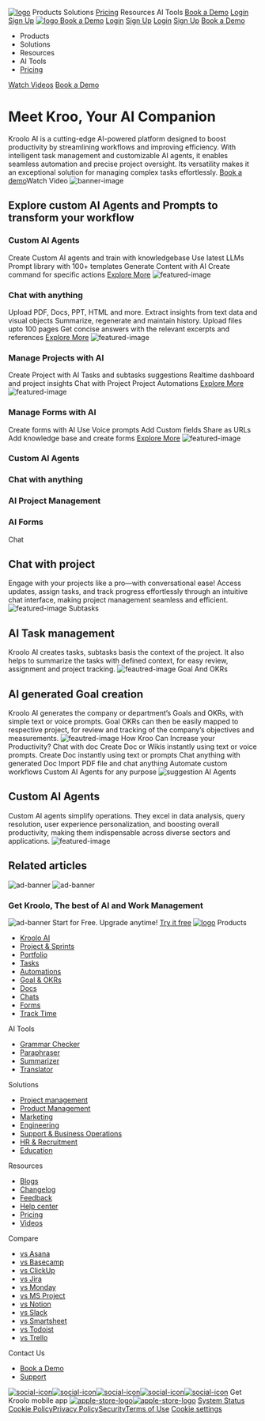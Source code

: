 [![logo](https://kroolo.com/_next/static/media/logo.17192f99.svg)](https://kroolo.com/)
Products
Solutions
[Pricing](https://kroolo.com/pricing)
Resources
AI Tools
[Book a Demo](https://kroolo.com/book-demo)
[Login](https://app.kroolo.com/signin)
[Sign Up](https://app.kroolo.com/signup)
[ ![logo](https://kroolo.com/_next/static/media/logo.17192f99.svg) ](https://kroolo.com/)
[Book a Demo](https://kroolo.com/book-demo)
[Login](https://app.kroolo.com/signin)
[Sign Up](https://app.kroolo.com/signup)
[Login](https://app.kroolo.com/signin)
[Sign Up](https://app.kroolo.com/signup)
[Book a Demo](https://kroolo.com/book-demo)
  * Products
  * Solutions
  * Resources
  * AI Tools
  * [Pricing](https://kroolo.com/pricing)


[Watch Videos](https://kroolo.com/videos)
[Book a Demo](https://kroolo.com/book-demo)
# Meet Kroo, Your AI Companion
Kroolo AI is a cutting-edge AI-powered platform designed to boost productivity by streamlining workflows and improving efficiency. With intelligent task management and customizable AI agents, it enables seamless automation and precise project oversight. Its versatility makes it an exceptional solution for managing complex tasks effortlessly.
[Book a demo](https://kroolo.com/book-demo)Watch Video
![banner-image](https://kroolo.com/_next/image?url=%2F_next%2Fstatic%2Fmedia%2Fai.e0d93a5c.gif&w=3840&q=75)
## Explore custom AI Agents and Prompts to transform your workflow
### Custom AI Agents
Create Custom AI agents and train with knowledgebase
Use latest LLMs
Prompt library with 100+ templates
Generate Content with AI
Create command for specific actions
[Explore More](https://app.kroolo.com/signup)
![featured-image](https://kroolo.com/_next/static/media/2.91b20338.svg)
### Chat with anything
Upload PDF, Docs, PPT, HTML and more.
Extract insights from text data and visual objects
Summarize, regenerate and maintain history.
Upload files upto 100 pages
Get concise answers with the relevant excerpts and references
[Explore More](https://app.kroolo.com/signup)
![featured-image](https://kroolo.com/_next/static/media/3.eb126439.svg)
### Manage Projects with AI
Create Project with AI
Tasks and subtasks suggestions
Realtime dashboard and project insights
Chat with Project
Project Automations
[Explore More](https://app.kroolo.com/signup)
![featured-image](https://kroolo.com/_next/static/media/4.8e343385.svg)
### Manage Forms with AI
Create forms with AI
Use Voice prompts
Add Custom fields
Share as URLs
Add knowledge base and create forms
[Explore More](https://app.kroolo.com/signup)
![featured-image](https://kroolo.com/_next/static/media/5.986c86f0.svg)
### Custom AI Agents
### Chat with anything
### AI Project Management
### AI Forms
Chat
## Chat with project
Engage with your projects like a pro—with conversational ease! Access updates, assign tasks, and track progress effortlessly through an intuitive chat interface, making project management seamless and efficient.
![featured-image](https://kroolo.com/_next/static/media/chat-with-project.7460e871.svg)
Subtasks
## AI Task management
Kroolo AI creates tasks, subtasks basis the context of the project. It also helps to summarize the tasks with defined context, for easy review, assignment and project tracking.
![feautred-image](https://kroolo.com/_next/static/media/1.fab00e05.svg)
Goal And OKRs
## AI generated Goal creation
Kroolo AI generates the company or department’s Goals and OKRs, with simple text or voice prompts. Goal OKRs can then be easily mapped to respective project, for review and tracking of the company’s objectives and measurements.
![feautred-image](https://kroolo.com/_next/static/media/2.66d77d77.svg)
How Kroo Can Increase your Productivity?
Chat with doc
Create Doc or Wikis instantly using text or voice prompts.
Create Doc instantly using text or prompts
Chat anything with generated Doc
Import PDF file and chat anything
Automate custom workflows
Custom AI Agents for any purpose
![suggestion](https://kroolo.com/_next/static/media/chat-summary.f9aec8a7.svg)
AI Agents
## Custom AI Agents
Custom AI agents simplify operations. They excel in data analysis, query resolution, user experience personalization, and boosting overall productivity, making them indispensable across diverse sectors and applications.
![featured-image](https://kroolo.com/_next/static/media/custom-ai-agents.4a782d62.svg)
## Related articles
![ad-banner](https://kroolo.com/_next/static/media/bg-advertisement.a29af97d.svg)
![ad-banner](https://kroolo.com/_next/static/media/ad-logo.953d9558.svg)
### Get Kroolo, The best of AI and Work Management
![ad-banner](https://kroolo.com/_next/static/media/star.35dba63e.svg)
Start for Free. Upgrade anytime!
[Try it free](https://app.kroolo.com/signup)
[![logo](https://kroolo.com/_next/static/media/logo.17192f99.svg)](https://kroolo.com/)
Products
  * [Kroolo AI](https://kroolo.com/features/ai)
  * [Project & Sprints](https://kroolo.com/features/projects)
  * [Portfolio](https://kroolo.com/features/portfolio)
  * [Tasks](https://kroolo.com/features/tasks)
  * [Automations](https://kroolo.com/features/automations)
  * [Goal & OKRs](https://kroolo.com/features/goals)
  * [Docs](https://kroolo.com/features/docs)
  * [Chats](https://kroolo.com/features/chats)
  * [Forms](https://kroolo.com/features/forms)
  * [Track Time](https://kroolo.com/features/track-time)


AI Tools
  * [Grammar Checker](https://kroolo.com/ai-tools/grammar-checker)
  * [Paraphraser](https://kroolo.com/ai-tools/paraphraser)
  * [Summarizer](https://kroolo.com/ai-tools/summarizer)
  * [Translator](https://kroolo.com/ai-tools/translator)


Solutions
  * [Project management](https://kroolo.com/solutions/project-management)
  * [Product Management](https://kroolo.com/solutions/product-management)
  * [Marketing](https://kroolo.com/solutions/marketing)
  * [Engineering](https://kroolo.com/solutions/engineering)
  * [Support & Business Operations](https://kroolo.com/solutions/business-operations)
  * [HR & Recruitment](https://kroolo.com/solutions/hr-recruitment)
  * [Education](https://kroolo.com/solutions/k12-education)


Resources
  * [Blogs](https://kroolo.com/blog)
  * [Changelog](https://kroolo.featurebase.app/changelog)
  * [Feedback](https://kroolo.featurebase.app)
  * [Help center](https://help.kroolo.com/)
  * [Pricing](https://kroolo.com/pricing)
  * [Videos](https://kroolo.com/videos)


Compare
  * [vs Asana](https://kroolo.com/compare/kroolo-vs-asana)
  * [vs Basecamp](https://kroolo.com/compare/kroolo-vs-basecamp)
  * [vs ClickUp](https://kroolo.com/compare/kroolo-vs-clickup)
  * [vs Jira](https://kroolo.com/compare/kroolo-vs-jira)
  * [vs Monday](https://kroolo.com/compare/kroolo-vs-monday)
  * [vs MS Project](https://kroolo.com/compare/kroolo-vs-microsoft-project)
  * [vs Notion](https://kroolo.com/compare/kroolo-vs-notion)
  * [vs Slack](https://kroolo.com/compare/kroolo-vs-slack)
  * [vs Smartsheet](https://kroolo.com/compare/kroolo-vs-smartsheet)
  * [vs Todoist](https://kroolo.com/compare/kroolo-vs-todoist)
  * [vs Trello](https://kroolo.com/compare/kroolo-vs-trello)


Contact Us
  * [Book a Demo](https://kroolo.com/book-demo)
  * [Support](https://kroolo.com/contact-support)


[![social-icon](https://kroolo.com/_next/static/media/LinkedinIC.649b6cf5.svg)](https://www.linkedin.com/company/getkroolo/)[![social-icon](https://kroolo.com/_next/static/media/FacebbokIC.4b12489e.svg)](https://www.facebook.com/people/Kroolo/61553808299270/)[![social-icon](https://kroolo.com/_next/static/media/InstaGramIc.a0617909.svg)](https://www.instagram.com/getkroolo)[![social-icon](https://kroolo.com/_next/static/media/TweeterIc.8613d45d.svg)](https://www.twitter.com/getkroolo)[![social-icon](https://kroolo.com/_next/static/media/YoutubeIC.b846fe90.svg)](https://youtube.com/@getkroolo?si=z2hD5yQsZ7h6jhdw)
Get Kroolo mobile app
[![apple-store-logo](https://kroolo.com/_next/static/media/apple-store.6f836c45.svg)](https://apps.apple.com/in/app/kroolo/id6740263578)[![apple-store-logo](https://kroolo.com/_next/static/media/play-store.4092579a.svg)](https://play.google.com/store/apps/details?id=com.kroolo.app)
[ System Status ](https://kroolo.statuspage.io/)
[Cookie Policy](https://kroolo.com/legal/cookie-policy)[Privacy Policy](https://kroolo.com/legal/privacy-policy)[Security](https://kroolo.com/legal/security)[Terms of Use](https://kroolo.com/legal/terms-of-use)
[Cookie settings](https://kroolo.com/features/ai)
